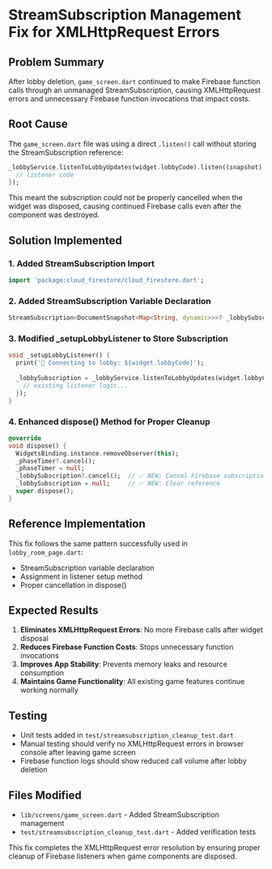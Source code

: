 # StreamSubscription Management Fix for XMLHttpRequest Errors

## Problem Summary
After lobby deletion, `game_screen.dart` continued to make Firebase function calls through an unmanaged StreamSubscription, causing XMLHttpRequest errors and unnecessary Firebase function invocations that impact costs.

## Root Cause
The `game_screen.dart` file was using a direct `.listen()` call without storing the StreamSubscription reference:
```dart
_lobbyService.listenToLobbyUpdates(widget.lobbyCode).listen((snapshot) => {
  // listener code
});
```

This meant the subscription could not be properly cancelled when the widget was disposed, causing continued Firebase calls even after the component was destroyed.

## Solution Implemented

### 1. Added StreamSubscription Import
```dart
import 'package:cloud_firestore/cloud_firestore.dart';
```

### 2. Added StreamSubscription Variable Declaration
```dart
StreamSubscription<DocumentSnapshot<Map<String, dynamic>>>? _lobbySubscription;
```

### 3. Modified _setupLobbyListener to Store Subscription
```dart
void _setupLobbyListener() {
  print('📡 Connecting to lobby: ${widget.lobbyCode}');
  
  _lobbySubscription = _lobbyService.listenToLobbyUpdates(widget.lobbyCode).listen((snapshot) {
    // existing listener logic...
  });
}
```

### 4. Enhanced dispose() Method for Proper Cleanup
```dart
@override
void dispose() {
  WidgetsBinding.instance.removeObserver(this);
  _phaseTimer?.cancel();
  _phaseTimer = null;
  _lobbySubscription?.cancel();  // ✅ NEW: Cancel Firebase subscription
  _lobbySubscription = null;     // ✅ NEW: Clear reference
  super.dispose();
}
```

## Reference Implementation
This fix follows the same pattern successfully used in `lobby_room_page.dart`:
- StreamSubscription variable declaration
- Assignment in listener setup method
- Proper cancellation in dispose()

## Expected Results
1. **Eliminates XMLHttpRequest Errors**: No more Firebase calls after widget disposal
2. **Reduces Firebase Function Costs**: Stops unnecessary function invocations 
3. **Improves App Stability**: Prevents memory leaks and resource consumption
4. **Maintains Game Functionality**: All existing game features continue working normally

## Testing
- Unit tests added in `test/streamsubscription_cleanup_test.dart`
- Manual testing should verify no XMLHttpRequest errors in browser console after leaving game screen
- Firebase function logs should show reduced call volume after lobby deletion

## Files Modified
- `lib/screens/game_screen.dart` - Added StreamSubscription management
- `test/streamsubscription_cleanup_test.dart` - Added verification tests

This fix completes the XMLHttpRequest error resolution by ensuring proper cleanup of Firebase listeners when game components are disposed.
